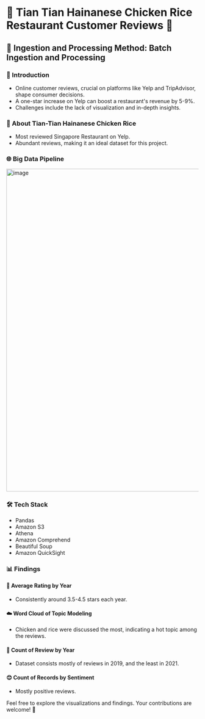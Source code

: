 # 🌟 Tian Tian Hainanese Chicken Rice Restaurant Customer Reviews 🍚

## 🔄 Ingestion and Processing Method: Batch Ingestion and Processing

### 🚀 Introduction

- Online customer reviews, crucial on platforms like Yelp and TripAdvisor, shape consumer decisions.
- A one-star increase on Yelp can boost a restaurant's revenue by 5-9%.
- Challenges include the lack of visualization and in-depth insights.

### 🍗 About Tian-Tian Hainanese Chicken Rice

- Most reviewed Singapore Restaurant on Yelp.
- Abundant reviews, making it an ideal dataset for this project.

### 🌐 Big Data Pipeline

<img width="846" alt="image" src="https://github.com/ZuhailiAmin/Customer_Reviews_BigDataPipeline/assets/114351563/3e67e3b6-1efa-48c5-8b91-298661a21e30">

### 🛠️ Tech Stack

- Pandas
- Amazon S3
- Athena
- Amazon Comprehend
- Beautiful Soup
- Amazon QuickSight

### 📊 Findings

#### 🌈 Average Rating by Year

- Consistently around 3.5-4.5 stars each year.

#### ☁️ Word Cloud of Topic Modeling

- Chicken and rice were discussed the most, indicating a hot topic among the reviews.

#### 📅 Count of Review by Year

- Dataset consists mostly of reviews in 2019, and the least in 2021.

#### 😊 Count of Records by Sentiment

- Mostly positive reviews.

Feel free to explore the visualizations and findings. Your contributions are welcome! 🎉
